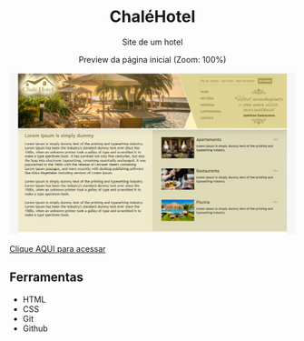 <h1 align="center"> ChaléHotel </h1>

<p align="center">Site de um hotel</p>

<p align="center">Preview da página inicial (Zoom: 100%)</p>
<img src="./imagens/ChaleHotel-Preview.png">

[Clique AQUI para acessar](https://nepht022.github.io/ChaleHotel/)

## Ferramentas

- HTML
- CSS
- Git
- Github
